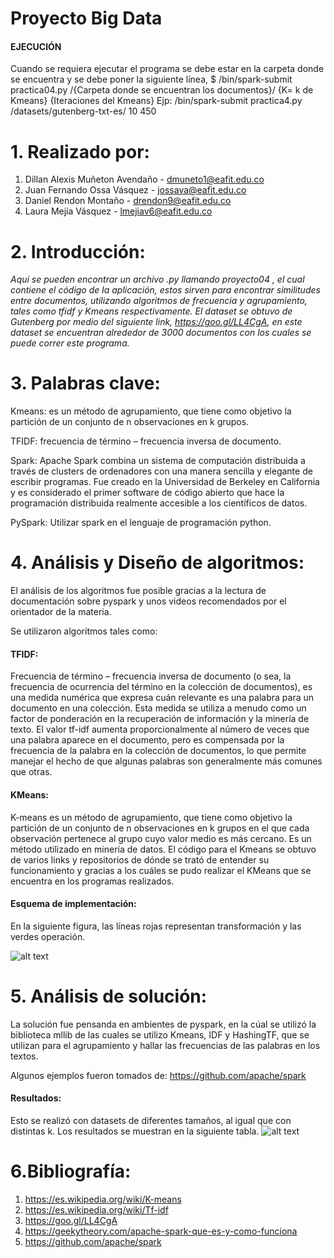 # Proyecto Big Data

#### EJECUCIÓN

Cuando se requiera ejecutar el programa se debe estar en la carpeta donde se encuentra y se debe poner la siguiente línea,
$ /bin/spark-submit practica04.py /{Carpeta donde se encuentran los documentos}/ {K= k de Kmeans} {Iteraciones del Kmeans}
Ejp: /bin/spark-submit practica4.py /datasets/gutenberg-txt-es/ 10 450


# 1. Realizado por:
1. Dillan Alexis Muñeton Avendaño - dmuneto1@eafit.edu.co
2. Juan Fernando Ossa Vásquez - jossava@eafit.edu.co
3. Daniel Rendon Montaño - drendon9@eafit.edu.co
4. Laura Mejía Vásquez - lmejiav6@eafit.edu.co

# 2. Introducción:

*Aquí se pueden encontrar un archivo .py llamando proyecto04 , el cual contiene el código  de la aplicación, estos sirven para encontrar similitudes entre documentos, utilizando algoritmos de frecuencia y agrupamiento, tales como tfidf y Kmeans respectivamente.
El dataset se obtuvo de Gutenberg por medio del siguiente link, https://goo.gl/LL4CgA, en este dataset se encuentran alrededor de 3000 documentos con los cuales se puede correr este programa.*

# 3. Palabras clave:

Kmeans: es un método de agrupamiento, que tiene como objetivo la partición de un conjunto de n observaciones en k grupos.

TFIDF: frecuencia de término – frecuencia inversa de documento.

Spark: Apache Spark combina un sistema de computación distribuida a través de clusters de ordenadores con una manera sencilla y elegante de escribir programas. Fue creado en la Universidad de Berkeley en California y es considerado el primer software de código abierto que hace la programación distribuida realmente accesible a los científicos de datos.

PySpark: Utilizar spark en el lenguaje de programación python.

# 4. Análisis y Diseño de algoritmos:
El análisis de los algoritmos fue posible gracias a la lectura de documentación sobre pyspark y unos videos recomendados por el orientador de la materia.

Se utilizaron algoritmos tales como:


#### TFIDF: 
Frecuencia de término – frecuencia inversa de documento (o sea, la frecuencia de ocurrencia del término en la colección de documentos), es una medida numérica que expresa cuán relevante es una palabra para un documento en una colección. Esta medida se utiliza a menudo como un factor de ponderación en la recuperación de información y la minería de texto. El valor tf-idf aumenta proporcionalmente al número de veces que una palabra aparece en el documento, pero es compensada por la frecuencia de la palabra en la colección de documentos, lo que permite manejar el hecho de que algunas palabras son generalmente más comunes que otras.


#### KMeans:
K-means es un método de agrupamiento, que tiene como objetivo la partición de un conjunto de n observaciones en k grupos en el que cada observación pertenece al grupo cuyo valor medio es más cercano. Es un método utilizado en minería de datos. El código para el Kmeans se obtuvo de varios links y repositorios de dónde se trató de entender su funcionamiento y gracias a los cuáles se pudo realizar el KMeans que se encuentra en los programas realizados.

#### Esquema de implementación:
En la siguiente figura, las líneas rojas representan transformación y las verdes operación.

![alt text](https://image.ibb.co/gFSRHm/diagrama_BD.png)

# 5. Análisis de solución:

La solución fue pensanda en ambientes de pyspark, en la cúal se utilizó la biblioteca mllib de las cuales se utilizo Kmeans, IDF y HashingTF, que se utilizan para el agrupamiento y hallar las frecuencias de las palabras en los textos. 

Algunos ejemplos fueron tomados de: https://github.com/apache/spark

#### Resultados:
Esto se realizó con datasets de diferentes tamaños, al igual que con distintas k. 
Los resultados se muestran en la siguiente tabla.
![alt text](https://image.ibb.co/eXHAcm/resultados_B.png)

# 6.Bibliografía:

1. https://es.wikipedia.org/wiki/K-means
2. https://es.wikipedia.org/wiki/Tf-idf
3. https://goo.gl/LL4CgA
4. https://geekytheory.com/apache-spark-que-es-y-como-funciona
5. https://github.com/apache/spark
